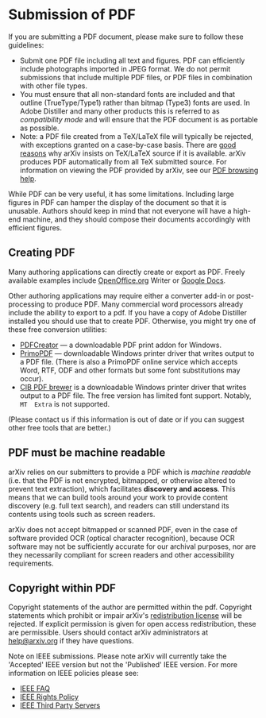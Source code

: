 Submission of PDF
=================

If you are submitting a PDF document, please make sure to follow these
guidelines:

-   Submit one PDF file including all text and figures. PDF can
    efficiently include photographs imported in JPEG format. We do not
    permit submissions that include multiple PDF files, or PDF files in
    combination with other file types.
-   You must ensure that all non-standard fonts are included and that
    outline (TrueType/Type1) rather than bitmap (Type3) fonts are used.
    In Adobe Distiller and many other products this is referred to as
    *compatibility mode* and will ensure that the PDF document is as
    portable as possible.
-   Note: a PDF file created from a TeX/LaTeX file will typically be rejected, with exceptions granted on a case-by-case basis.
    There are [good reasons](faq/whytex.md) why arXiv insists on
    TeX/LaTeX source if it is available. arXiv produces PDF
    automatically from all TeX submitted source. For information on
    viewing the PDF provided by arXiv, see our [PDF browsing
    help](pdf.md).

While PDF can be very useful, it has some limitations. Including large figures in PDF can hamper the
display of the document so that it is unusable. Authors should keep in
mind that not everyone will have a high-end machine, and they should
compose their documents accordingly with efficient figures.

Creating PDF
------------

Many authoring applications can directly create or export as PDF. Freely
available examples include [OpenOffice.org](http://www.openoffice.org/)
Writer or [Google Docs](http://docs.google.com).

Other authoring applications may require either a converter add-in or
post-processing to produce PDF. Many commercial word processors already include the
ability to export to a pdf. If you have a copy of Adobe Distiller
installed you should use that to create PDF. Otherwise, you might try
one of these free conversion utilities:

-   [PDFCreator](http://www.pdfforge.org/products/pdfcreator) — a
    downloadable PDF print addon for Windows.
-   [PrimoPDF](http://primopdf.com) — downloadable Windows printer
    driver that writes output to a PDF file. (There is also a PrimoPDF
    online service which accepts Word, RTF, ODF and other formats but
    some font substitutions may occur).
-   [CIB PDF
    brewer](https://www.cib.de/en/pdfbrewer/)
    is a downloadable Windows printer driver that writes output to a PDF
    file. The free version has limited font support. Notably,
    `MT  Extra` is not supported.

(Please contact us if this information is out of date or if you can
suggest other free tools that are better.)

<span id="readable"></span>PDF must be machine readable 
-------------------------------------------------------

arXiv relies on our submitters to provide a PDF which is *machine readable*
(i.e. that the PDF is not encrypted, bitmapped, or otherwise altered to prevent
text extraction), which facilitates **discovery and access**. 
This means that we can build tools around your work to provide
content discovery (e.g. full text search), and readers can still
understand its contents using tools such as screen readers. 

arXiv does not accept bitmapped or scanned PDF, even in the case of software provided OCR
(optical character recognition), because OCR software may not be sufficiently accurate for our 
archival purposes, nor are they necessarily compliant for screen readers and other accessibility 
requirements. 

<span id="copyright"></span>Copyright within PDF
------------------------------------------------

Copyright statements of the author are permitted within the pdf. Copyright
statements which prohibit or impair arXiv's [redistribution
license](license/index.md) will be rejected. If explicit permission is
given for open access redistribution, these are permissible.
Users should contact arXiv administrators at help@arxiv.org if they have questions.

Note on IEEE submissions. Please note arXiv will currently take the
'Accepted' IEEE version but not the 'Published' IEEE version. For more
information on IEEE policies please see:

-   [IEEE
    FAQ](https://www.ieee.org/content/dam/ieee-org/ieee/web/org/pubs/author_version_faq.pdf)
-   [IEEE Rights
    Policy](http://www.ieee.org/publications_standards/publications/rights/rights_policies.html)
-   [IEEE Third Party
    Servers](http://www.ieee.org/publications_standards/publications/rights/thirdpartyservers.html#sect2)
